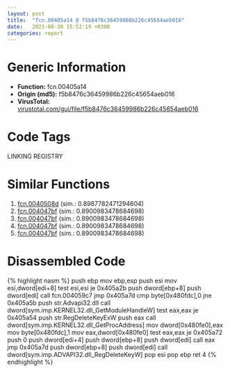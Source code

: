 ```yaml
---
layout: post
title:  "fcn.00405a14 @ f5b8476c36459986b226c45654aeb016"
date:   2021-08-30 15:52:19 +0300
categories: report
---
```


# Generic Information
- **Function:** fcn.00405a14
- **Origin (md5):** f5b8476c36459986b226c45654aeb016
- **VirusTotal:** [virustotal.com/gui/file/f5b8476c36459986b226c45654aeb016][virustotal_ref]

# Code Tags
<span class="tag" id="LINKING">LINKING</span>
<span class="tag" id="REGISTRY">REGISTRY</span>


# Similar Functions

1. [fcn.0040508d][similar_1_ref] (sim.: 0.8987782471294604)
2. [fcn.004047bf][similar_2_ref] (sim.: 0.8900983478684698)
3. [fcn.004047bf][similar_3_ref] (sim.: 0.8900983478684698)
4. [fcn.004047bf][similar_4_ref] (sim.: 0.8900983478684698)
5. [fcn.004047bf][similar_5_ref] (sim.: 0.8900983478684698)


# Disassembled Code

{% highlight nasm %}
push ebp
mov ebp,esp
push esi
mov esi,dword[edi+8]
test esi,esi
je 0x405a2b
push dword[ebp+8]
push dword[edi]
call fcn.004059c7
jmp 0x405a7d
cmp byte[0x480fdc],0
jne 0x405a5b
push str.Advapi32.dll
call dword[sym.imp.KERNEL32.dll_GetModuleHandleW]
test eax,eax
je 0x405a54
push str.RegDeleteKeyExW
push eax
call dword[sym.imp.KERNEL32.dll_GetProcAddress]
mov dword[0x480fe0],eax
mov byte[0x480fdc],1
mov eax,dword[0x480fe0]
test eax,eax
je 0x405a72
push 0
push dword[edi+4]
push dword[ebp+8]
push dword[edi]
call eax
jmp 0x405a7d
push dword[ebp+8]
push dword[edi]
call dword[sym.imp.ADVAPI32.dll_RegDeleteKeyW]
pop esi
pop ebp
ret 4
{% endhighlight %}


[similar_1_ref]: /report/fcn.0040508d@20a93604f17ee6f3c2aa7b1f7a497fcf
[similar_2_ref]: /report/fcn.004047bf@e83552e81a6f265fd7baa50402d3d47d
[similar_3_ref]: /report/fcn.004047bf@3aa98225e51cbcae2d334c8b6b4ed9fd
[similar_4_ref]: /report/fcn.004047bf@6e426bd8e348fab7a17ba317fb0f2d87
[similar_5_ref]: /report/fcn.004047bf@c6d5547a6b11db0106596d8a93b709be
[virustotal_ref]: https://www.virustotal.com/gui/file/f5b8476c36459986b226c45654aeb016